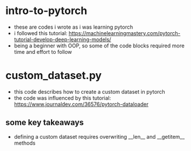 # intro-to-pytorch

* these are codes i wrote as i was learning pytorch
* i followed this tutorial: https://machinelearningmastery.com/pytorch-tutorial-develop-deep-learning-models/
* being a beginner with OOP, so some of the code blocks required more time and effort to follow

# custom_dataset.py

* this code describes how to create a custom dataset in pytorch
* the code was influenced by this tutorial: https://www.journaldev.com/36576/pytorch-dataloader

## some key takeaways

* defining a custom dataset requires overwriting \_\_len\_\_ and \_\_getitem\_\_ methods
